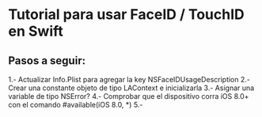 Tutorial para usar FaceID / TouchID en Swift
============================================

## Pasos a seguir:
1.- Actualizar Info.Plist para agregar la key NSFaceIDUsageDescription
2.- Crear una constante objeto de tipo LAContext e inicializarla
3.- Asignar una variable de tipo NSError?
4.- Comprobar que el dispositivo corra iOS 8.0+ con el comando #available(iOS 8.0, \*)
5.- 
